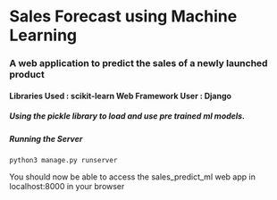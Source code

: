 # Sales Forecast using Machine Learning

### A web application to predict the sales of a newly launched product
#### Libraries Used : scikit-learn Web Framework User : Django
##### Using the pickle library to load and use pre trained ml models.

##### Running the Server
```
python3 manage.py runserver
```

You should now be able to access the sales_predict_ml web app in localhost:8000 in your browser
